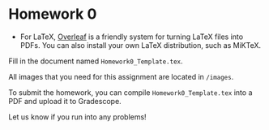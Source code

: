  # Homework 0

- For LaTeX, [Overleaf](https://www.overleaf.com/) is a friendly system for turning LaTeX files into PDFs. You can also install your own LaTeX distribution, such as MiKTeX.

Fill in the document named `Homework0_Template.tex`. 

All images that you need for this assignment are located in `/images`.

To submit the homework, you can compile `Homework0_Template.tex` into a PDF and upload it to Gradescope.

 
Let us know if you run into any problems!
